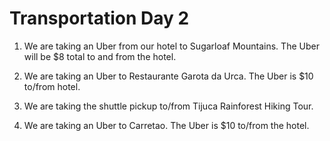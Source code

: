 # Transportation Day 2

1. We are taking an Uber from our hotel to Sugarloaf Mountains. The Uber will be $8 total to and from the hotel.

2. We are taking an Uber to Restaurante Garota da Urca. The Uber is $10 to/from hotel.

3. We are taking the shuttle pickup to/from Tijuca Rainforest Hiking Tour.

4. We are taking an Uber to Carretao. The Uber is $10 to/from the hotel.
